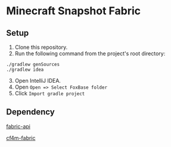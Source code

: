 # Minecraft Snapshot Fabric
## Setup
1. Clone this repository.
2. Run the following command from the project's root directory:
```
./gradlew genSources
./gradlew idea
```
3. Open IntelliJ IDEA.
4. Open `Open => Select FoxBase folder`
5. Click `Import gradle project`

## Dependency

[fabric-api](https://www.curseforge.com/minecraft/mc-mods/fabric-api)

[cf4m-fabric](https://github.com/cf4m/cf4m-fabric/releases)
